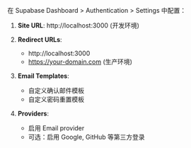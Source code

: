 在 Supabase Dashboard > Authentication > Settings 中配置：

1. **Site URL**: http://localhost:3000 (开发环境)
2. **Redirect URLs**: 
   - http://localhost:3000
   - https://your-domain.com (生产环境)

3. **Email Templates**: 
   - 自定义确认邮件模板
   - 自定义密码重置模板

4. **Providers**: 
   - 启用 Email provider
   - 可选：启用 Google, GitHub 等第三方登录